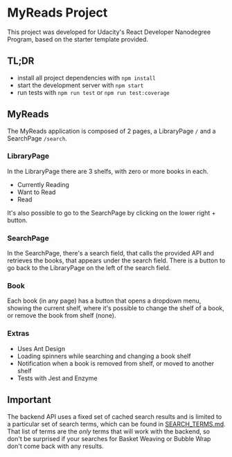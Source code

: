 # MyReads Project

This project was developed for Udacity's React Developer Nanodegree Program, based on the starter template provided.


## TL;DR

* install all project dependencies with `npm install`
* start the development server with `npm start`
* run tests with `npm run test` or `npm run test:coverage`

## MyReads

The MyReads application is composed of 2 pages, a LibraryPage `/` and a SearchPage `/search`.

### LibraryPage

In the LibraryPage there are 3 shelfs, with zero or more books in each.

* Currently Reading
* Want to Read
* Read

It's also possible to go to the SearchPage by clicking on the lower right + button.

### SearchPage

In the SearchPage, there's a search field, that calls the provided API and retrieves the books, that appears under the search field.
There is a button to go back to the LibraryPage on the left of the search field.

### Book

Each book (in any page) has a button that opens a dropdown menu, showing the current shelf, where it's possible to change the shelf of a book, or remove the book from shelf (none).

### Extras

* Uses Ant Design
* Loading spinners while searching and changing a book shelf
* Notification when a book is removed from shelf, or moved to another shelf
* Tests with Jest and Enzyme

## Important
The backend API uses a fixed set of cached search results and is limited to a particular set of search terms, which can be found in [SEARCH_TERMS.md](SEARCH_TERMS.md). That list of terms are the _only_ terms that will work with the backend, so don't be surprised if your searches for Basket Weaving or Bubble Wrap don't come back with any results.